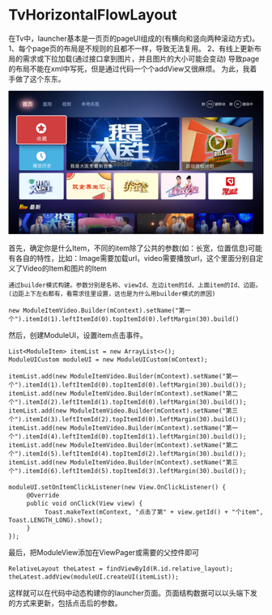 # TvHorizontalFlowLayout
在Tv中，launcher基本是一页页的pageUI组成的(有横向和竖向两种滚动方式)。
1、每个page页的布局是不规则的且都不一样，导致无法复用。
2、有线上更新布局的需求或下拉加载(通过接口拿到图片，并且图片的大小可能会变动)
导致page的布局不能在xml中写死，但是通过代码一个个addView又很麻烦。
为此，我着手做了这个东东。

![首页排版并不固定，尤其后期更新，所以不能写死](https://github.com/Dragon-Sigil/TvHorizontalFlowLayout/blob/master/img-folder/home.png)

首先，确定你是什么Item，不同的item除了公共的参数(如：长宽，位置信息)可能有各自的特性，比如：Image需要加载url，video需要播放url，这个里面分别自定义了Video的Item和图片的Item

```
通过builder模式构建。参数分别是名称、viewId、左边item的Id、上面item的Id、边距。(边距上下左右都有，看需求往里设置，这也是为什么用builder模式的原因)

new ModuleItemVideo.Builder(mContext).setName("第一个").itemId(1).leftItemId(0).topItemId(0).leftMargin(30).build()
```

然后，创建ModuleUI，设置item点击事件。

```
List<ModuleItem> itemList = new ArrayList<>();
ModuleUICustom moduleUI = new ModuleUICustom(mContext);

itemList.add(new ModuleItemVideo.Builder(mContext).setName("第一个").itemId(1).leftItemId(0).topItemId(0).leftMargin(30).build());
itemList.add(new ModuleItemVideo.Builder(mContext).setName("第二个").itemId(2).leftItemId(1).topItemId(0).leftMargin(30).build());
itemList.add(new ModuleItemVideo.Builder(mContext).setName("第三个").itemId(3).leftItemId(2).topItemId(0).leftMargin(30).build());
itemList.add(new ModuleItemVideo.Builder(mContext).setName("第一个").itemId(4).leftItemId(0).topItemId(1).leftMargin(30).build());
itemList.add(new ModuleItemVideo.Builder(mContext).setName("第二个").itemId(5).leftItemId(4).topItemId(2).leftMargin(30).build());
itemList.add(new ModuleItemVideo.Builder(mContext).setName("第三个").itemId(6).leftItemId(5).topItemId(3).leftMargin(30).build());

moduleUI.setOnItemClickListener(new View.OnClickListener() {
     @Override
     public void onClick(View view) {
          Toast.makeText(mContext, "点击了第" + view.getId() + "个item", Toast.LENGTH_LONG).show();
     }
});
```

最后，把ModuleView添加在ViewPager或需要的父控件即可

```
RelativeLayout theLatest = findViewById(R.id.relative_layout);
theLatest.addView(moduleUI.createUI(itemList));
```

这样就可以在代码中动态构建你的launcher页面。页面结构数据可以以头端下发的方式来更新，包括点击后的参数。
